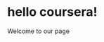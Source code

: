 <!DOCTYPE html>
<html>
<head>
	<meta charset="utf-8">
	<title>HEllO COURSERA</title>
</head>
<body>
<h1>hello coursera!</h1>
Welcome to our page
</body>
</html>